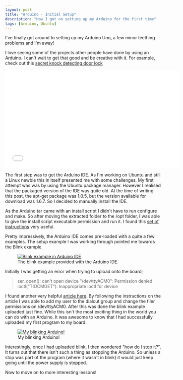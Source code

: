 ```yaml
---
layout: post
title: "Arduino - Initial Setup"
description: "How I got on setting up my Arduino for the first time"
tags: [Arduino, Ubuntu]
---
```


I've finally got around to setting up my Arduino Uno, a few minor teething problems and I'm away!

I love seeing some of the projects other people have done by using an Arduino. I can't wait to get
that good and be creative with it. For example, check out this [secret knock detecting door lock](http://www.instructables.com/id/Secret-Knock-Detecting-Door-Lock/)

<iframe width="560" height="315" src="//www.youtube.com/embed/zE5PGeh2K9k" frameborder="0"> </iframe>

The first step was to get the Arduino IDE. As I'm working on Ubuntu and still a Linux newbie this in
itself presented me with some challenges. My first attempt was was by using the Ubuntu package manager.
However I realised that the packaged version of the IDE was quite old. At the time of writing this post, 
the apt-get package was 1.0.5, but the version available for download was 1.6.7. So I decided to 
manually install the IDE.

As the Arduino tar came with an install script I didn't have to run configure and make. So after moving 
the extracted folder to the /opt folder, I was able to give the install script executable permission and run it.
I found this [set of instructions](http://ubuntuhandbook.org/index.php/2015/11/install-arduino-ide-1-6-6-ubuntu/)
very useful.

Pretty impressively, the Arduino IDE comes pre-loaded with a quite a few examples. The setup example
I was working through pointed me towards the Blink example.  

<figure>
	<a href="{{ site.url }}/images/blink-example.png"><img src="{{ site.url }}/images/blink-example.png" alt="Blink example in Arduino IDE"></a>
	<figcaption>The blink example provided with the Arduino IDE.</figcaption>
</figure>

Initially I was getting an error when trying to upload onto the board;

> ser_open(): can't open device "/dev/ttyACM0": Permission denied
ioctl("TIOCMGET"): Inappropriate ioctl for device

I found another very helpful [article here](http://arduino-er.blogspot.co.uk/2014/08/arduino-ide-error-avrdude-seropen-cant.html).
By following the instructions on the article I was able to add my user to the dialout group and 
change the filer permissions on /dev/ttyACM0. After this was done the blink example uploaded just
fine.
While this isn't the most exciting thing in the world you can do with an Arduino. It was awesome to 
know that I had successfully uploaded my first program to my board.

<figure>
	<a href="{{ site.url }}/images/arduino-blink.jpg"><img src="{{ site.url }}/images/arduino-blink.jpg" alt="My blinking Arduino!"></a>
	<figcaption>My blinking Arduino!</figcaption>
</figure>

Interestingly, once I had uploaded blink, I then wondered "how do I stop it?". It turns out that there isn't
such a thing as stopping the Arduino. So unless a stop was part of the program (where it wasn't in
blink) it would just keep going until the power supply is stopped.

Now to move on to more interesting lessons! 